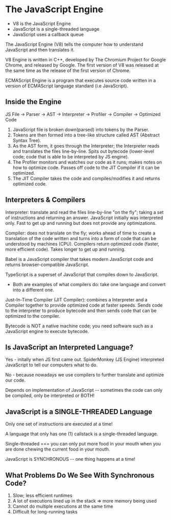 # The JavaScript Engine

* V8 is the JavaScript Engine
* JavaScript is a single-threaded language
* JavaScript uses a callback queue

The JavaScript Engine (V8) tells the computer how to understand JavaScript and then translates it. 

V8 Engine is written in C++, developed by The Chromium Project for Google Chrome, and released by Google. The first version of V8 was released at the same time as the release of the first version of Chrome. 

ECMAScript Engine is a program that executes source code written in a version of ECMAScript language standard (i.e JavaScript).

## Inside the Engine

JS File -> Parser -> AST -> Interpreter -> Profiler -> Compiler -> Optimized Code

1. JavaScript file is broken down(parsed) into tokens by the Parser. 
2. Tokens are then formed into a tree-like structure called AST (Abstract Syntax Tree).
3. As the AST form, it goes through the Interpreter; the Interpreter reads and translates the files line-by-line. Spits out bytecode (lower-level code; code that is able to be interpreted by JS engine).
4. The Profiler monitors and watches our code as it runs; makes notes on how to optimize code. Passes off code to the JIT Compiler if it can be optimized. 
5. The JIT Compiler takes the code and compiles/modifies it and returns optimized code. 

## Interpreters & Compilers

Interpreter: translate and read the files line-by-line "on the fly"; taking a set of instructions and returning an answer. JavaScript initially was interpreted only. Fast to get up and running but does not provide any optimizations.

Compiler: does not translate on the fly; works ahead of time to create a translation of the code written and turns into a form of code that can be understood by machines (CPU). Compilers return optimized code (faster, more efficient code). Takes longer to get up and running.

Babel is a JavaScript compiler that takes modern JavaScript code and returns browser-compatible JavaScript. 

TypeScript is a superset of JavaScript that compiles down to JavaScript. 

* Both are examples of what compilers do: take one language and convert into a different one. 

Just-In-Time Compiler (JIT Compiler): combines a Interpreter and a Compiler together to provide optimized code at faster speeds. Sends code to the interpreter to produce bytecode and then sends code that can be optimized to the compiler. 

Bytecode is NOT a native machine code; you need software such as a JavaScript engine to execute bytecode. 

## Is JavaScript an Interpreted Language?

Yes - initally when JS first came out. SpiderMonkey (JS Engine) interpreted JavaScript to tell our computers what to do. 

No - because nowadays we use compilers to further translate and optimize our code. 

Depends on implementation of JavaScript -- sometimes the code can only be compiled, only be interpreted or BOTH!


## JavaScript is a SINGLE-THREADED Language

Only one set of instructions are executed at a time!

A language that only has one (1) callstack is a single-threaded language.

Single-threaded === you can only put more food in your mouth when you are done chewing the current food in your mouth. 

JavaScript is SYNCHRONOUS -- one thing happens at a time!

## What Problems Do We See With Synchronous Code?

1. Slow; less efficient runtimes
2. A lot of executions lined up in the stack => more memory being used
3. Cannot do multiple executions at the same time
4. Difficult for long-running tasks


